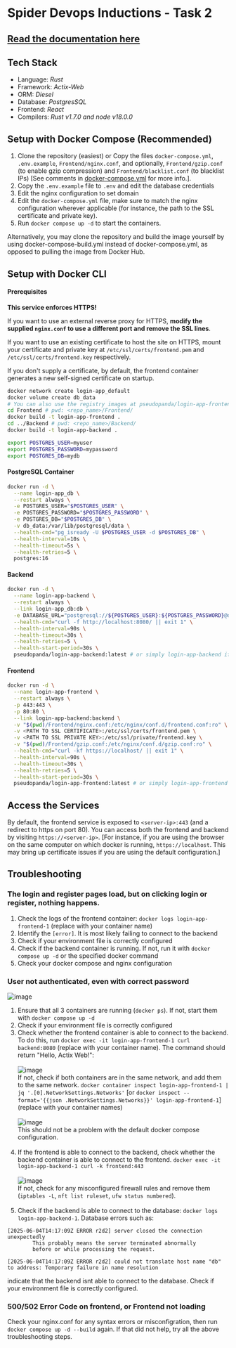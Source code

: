 # Spider Devops Inductions - Task 2

## [Read the documentation here](Documentation.md)

## Tech Stack

- Language: *Rust*
- Framework: *Actix-Web*
- ORM: *Diesel*
- Database: *PostgresSQL*
- Frontend: *React*
- Compilers: *Rust v1.7.0 and node v18.0.0*

## Setup with Docker Compose (Recommended)

1. Clone the repository (easiest) or Copy the files `docker-compose.yml`, `.env.example`, `Frontend/nginx.conf`, and optionally, `Frontend/gzip.conf` (to enable gzip compression) and `Frontend/blacklist.conf` (to blacklist IPs) \[See comments in [docker-compose.yml](docker-compose.yml) for more info.\].
2. Copy the `.env.example` file to `.env` and edit the database credentials
3. Edit the nginx configuration to set domain
4. Edit the `docker-compose.yml` file, make sure to match the nginx configuration wherever applicable (for instance, the path to the SSL certificate and private key).
5. Run `docker compose up -d` to start the containers.

Alternatively, you may clone the repository and build the image yourself by using docker-compose-build.yml instead of docker-compose.yml, as opposed to pulling the image from Docker Hub.

## Setup with Docker CLI

#### Prerequisites

**This service enforces HTTPS!**

If you want to use an external reverse proxy for HTTPS, **modify the supplied `nginx.conf` to use a different port and remove the SSL lines**. 

If you want to use an existing certificate to host the site on HTTPS, mount your certificate and private key at `/etc/ssl/certs/frontend.pem` and `/etc/ssl/certs/frontend.key` respectively.

If you don't supply a certificate, by default, the frontend container generates a new self-signed certificate on startup.

```bash
docker network create login-app_default
docker volume create db_data
# You can also use the registry images at pseudopanda/login-app-frontend and pseudopanda/login-app-backend
cd Frontend # pwd: <repo_name>/Frontend/
docker build -t login-app-frontend .
cd ../Backend # pwd: <repo_name>/Backend/
docker build -t login-app-backend .

export POSTGRES_USER=myuser
export POSTGRES_PASSWORD=mypassword
export POSTGRES_DB=mydb
```

#### PostgreSQL Container

```bash
docker run -d \
  --name login-app_db \
  --restart always \
  -e POSTGRES_USER="$POSTGRES_USER" \
  -e POSTGRES_PASSWORD="$POSTGRES_PASSWORD" \
  -e POSTGRES_DB="$POSTGRES_DB" \
  -v db_data:/var/lib/postgresql/data \
  --health-cmd="pg_isready -U $POSTGRES_USER -d $POSTGRES_DB" \
  --health-interval=10s \
  --health-timeout=5s \
  --health-retries=5 \
  postgres:16
```

#### Backend

```bash
docker run -d \
  --name login-app-backend \
  --restart always \
  --link login-app_db:db \
  -e DATABASE_URL="postgresql://${POSTGRES_USER}:${POSTGRES_PASSWORD}@db:5432/${POSTGRES_DB}" \
  --health-cmd="curl -f http://localhost:8080/ || exit 1" \
  --health-interval=90s \
  --health-timeout=30s \
  --health-retries=5 \
  --health-start-period=30s \
  pseudopanda/login-app-backend:latest # or simply login-app-backend if you built the image
```

#### Frontend

```bash
docker run -d \
  --name login-app-frontend \
  --restart always \
  -p 443:443 \
  -p 80:80 \
  --link login-app-backend:backend \
  -v "$(pwd)/Frontend/nginx.conf:/etc/nginx/conf.d/frontend.conf:ro" \
  -v <PATH TO SSL CERTIFICATE>:/etc/ssl/certs/frontend.pem \
  -v <PATH TO SSL PRIVATE KEY>:/etc/ssl/private/frontend.key \
  -v "$(pwd)/Frontend/gzip.conf:/etc/nginx/conf.d/gzip.conf:ro" \
  --health-cmd="curl -kf https://localhost/ || exit 1" \
  --health-interval=90s \
  --health-timeout=30s \
  --health-retries=5 \
  --health-start-period=30s \
  pseudopanda/login-app-frontend:latest # or simply login-app-frontend if you built the image
```

## Access the Services

By default, the frontend service is exposed to `<server-ip>:443` (and a redirect to https on port 80). You can access both the frontend and backend by visiting `https://<server-ip>`. \[For instance, if you are using the browser on the same computer on which docker is running, `https://localhost`. This may bring up certificate issues if you are using the default configuration.\]

## Troubleshooting

### The login and register pages load, but on clicking login or register, nothing happens.

1. Check the logs of the frontend container: `docker logs login-app-frontend-1` (replace with your container name)
2. Identify the `[error]`. It is most likely failing to connect to the backend
3. Check if your environment file is correctly configured
4. Check if the backend container is running. If not, run it with `docker compose up -d` or the specified docker command
5. Check your docker compose and nginx configuration

### User not authenticated, even with correct password

![image](https://github.com/user-attachments/assets/d9296867-3b32-405b-a756-d10bc3b0958f)

1. Ensure that all 3 containers are running (`docker ps`). If not, start them with `docker compose up -d`
2. Check if your environment file is correctly configured
3. Check whether the frontend container is able to connect to the backend. To do this, run `docker exec -it login-app-frontend-1 curl backend:8080` (replace with your container name). The command should return "Hello, Actix Web!": <br><br> ![image](https://github.com/user-attachments/assets/b3c093c7-d204-419a-9081-7c6982893fd8) <br> If not, check if both containers are in the same network, and add them to the same network. `docker container inspect login-app-frontend-1 | jq '.[0].NetworkSettings.Networks'` [or `docker inspect --format='{{json .NetworkSettings.Networks}}' login-app-frontend-1`] (replace with your container names) <br><br> ![image](https://github.com/user-attachments/assets/c225dabc-d8da-41f3-bedd-285c8e57cbb1) <br> This should not be a problem with the default docker compose configuration.<br><br>
4. If the frontend is able to connect to the backend, check whether the backend container is able to connect to the frontend. `docker exec -it login-app-backend-1 curl -k frontend:443` <br><br> ![image](https://github.com/user-attachments/assets/c71c2b8b-8bb4-485d-8f0e-9ceda82c7b41) <br> If not, check for any misconfigured firewall rules and remove them (`iptables -L`, `nft list ruleset`,  `ufw status numbered`).<br><br>
5. Check if the backend is able to connect to the database: `docker logs login-app-backend-1`. Database errors such as:

```log
[2025-06-04T14:17:09Z ERROR r2d2] server closed the connection unexpectedly
    	This probably means the server terminated abnormally
    	before or while processing the request.
    
[2025-06-04T14:17:09Z ERROR r2d2] could not translate host name "db" to address: Temporary failure in name resolution
```
indicate that the backend isnt able to connect to the database. Check if your environment file is correctly configured.

### 500/502 Error Code on frontend, or Frontend not loading

Check your nginx.conf for any syntax errors or misconfigration, then run `docker compose up -d --build` again. If that did not help, try all the above troubleshooting steps.
